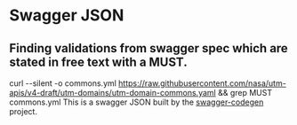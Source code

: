 # Swagger JSON
## Finding validations from swagger spec which are stated in free text with a MUST.

curl --silent  -o commons.yml  https://raw.githubusercontent.com/nasa/utm-apis/v4-draft/utm-domains/utm-domain-commons.yaml && grep  MUST commons.yml
This is a swagger JSON built by the [swagger-codegen](https://github.com/swagger-api/swagger-codegen) project.
